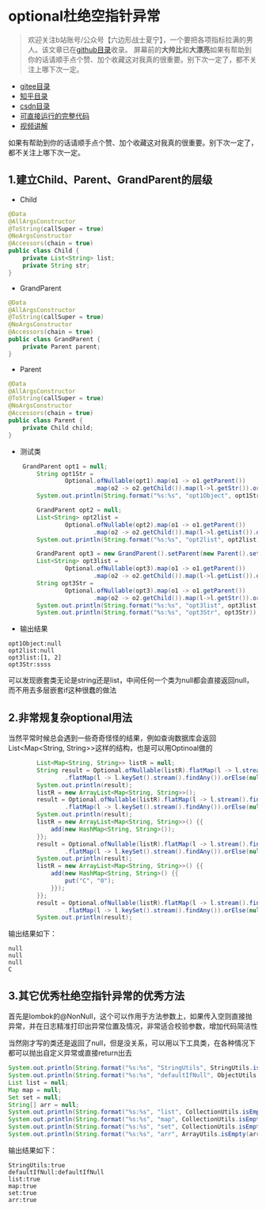 # optional杜绝空指针异常
> 欢迎关注b站账号/公众号【六边形战士夏宁】，一个要把各项指标拉满的男人。该文章已在[github目录](https://github.com/edanlx/SealBook)收录。
屏幕前的**大帅比**和**大漂亮**如果有帮助到你的话请顺手点个赞、加个收藏这对我真的很重要。别下次一定了，都不关注上哪下次一定。
* [gitee目录](https://gitee.com/seal_li/SealBook)
* [知乎目录](https://zhuanlan.zhihu.com/p/338222208)
* [csdn目录](https://blog.csdn.net/seal_li/article/details/111415366)
* [可直接运行的完整代码](https://github.com/edanlx/TechingCode/tree/master/demoGrace/src/main/java/com/example/demo/lesson/grace/optional)  
* [视频讲解](https://www.bilibili.com/video/BV1oy4y1r7r1/)   

如果有帮助到你的话请顺手点个赞、加个收藏这对我真的很重要。别下次一定了，都不关注上哪下次一定。

## 1.建立Child、Parent、GrandParent的层级

* Child

```java
@Data
@AllArgsConstructor
@ToString(callSuper = true)
@NoArgsConstructor
@Accessors(chain = true)
public class Child {
    private List<String> list;
    private String str;
}
```

* GrandParent
```java
@Data
@AllArgsConstructor
@ToString(callSuper = true)
@NoArgsConstructor
@Accessors(chain = true)
public class GrandParent {
    private Parent parent;
}
```

* Parent
```java
@Data
@AllArgsConstructor
@ToString(callSuper = true)
@NoArgsConstructor
@Accessors(chain = true)
public class Parent {
    private Child child;
}

```
* 测试类
```java
	GrandParent opt1 = null;
        String opt1Str =
                Optional.ofNullable(opt1).map(o1 -> o1.getParent())
                        .map(o2 -> o2.getChild()).map(l->l.getStr()).orElse(null);
        System.out.println(String.format("%s:%s", "opt1Object", opt1Str));

        GrandParent opt2 = null;
        List<String> opt2list =
                Optional.ofNullable(opt2).map(o1 -> o1.getParent())
                        .map(o2 -> o2.getChild()).map(l->l.getList()).orElse(null);
        System.out.println(String.format("%s:%s", "opt2list", opt2list));

        GrandParent opt3 = new GrandParent().setParent(new Parent().setChild(new Child().setStr("ssss").setList(Stream.of("1", "2").collect(Collectors.toList()))));
        List<String> opt3list =
                Optional.ofNullable(opt3).map(o1 -> o1.getParent())
                        .map(o2 -> o2.getChild()).map(l->l.getList()).orElse(null);
        String opt3Str =
                Optional.ofNullable(opt3).map(o1 -> o1.getParent())
                        .map(o2 -> o2.getChild()).map(l->l.getStr()).orElse(null);
        System.out.println(String.format("%s:%s", "opt3list", opt3list));
        System.out.println(String.format("%s:%s", "opt3Str", opt3Str));
```

* 输出结果
```
opt1Object:null
opt2list:null
opt3list:[1, 2]
opt3Str:ssss
```
可以发现嵌套类无论是string还是list，中间任何一个类为null都会直接返回null，而不用去多层嵌套if这种很蠢的做法

## 2.非常规复杂optional用法
当然平常时候总会遇到一些奇奇怪怪的结果，例如查询数据库会返回List<Map<String, String>>这样的结构，也是可以用Optinoal做的
```java
        List<Map<String, String>> listR = null;
        String result = Optional.ofNullable(listR).flatMap(l -> l.stream().findAny())
                .flatMap(l -> l.keySet().stream().findAny()).orElse(null);
        System.out.println(result);
        listR = new ArrayList<Map<String, String>>();
        result = Optional.ofNullable(listR).flatMap(l -> l.stream().findAny())
                .flatMap(l -> l.keySet().stream().findAny()).orElse(null);
        System.out.println(result);
        listR = new ArrayList<Map<String, String>>() {{
            add(new HashMap<String, String>());
        }};
        result = Optional.ofNullable(listR).flatMap(l -> l.stream().findAny())
                .flatMap(l -> l.keySet().stream().findAny()).orElse(null);
        System.out.println(result);
        listR = new ArrayList<Map<String, String>>() {{
            add(new HashMap<String, String>() {{
                put("C", "0");
            }});
        }};
        result = Optional.ofNullable(listR).flatMap(l -> l.stream().findAny())
                .flatMap(l -> l.keySet().stream().findAny()).orElse(null);
        System.out.println(result);
```
输出结果如下：
```
null
null
null
C
```
## 3.其它优秀杜绝空指针异常的优秀方法
首先是lombok的@NonNull，这个可以作用于方法参数上，如果传入空则直接抛异常，并在日志精准打印出异常位置及情况，非常适合校验参数，增加代码简洁性

当然刚才写的类还是返回了null，但是没关系，可以用以下工具类，在各种情况下都可以抛出自定义异常或直接return出去
```java
System.out.println(String.format("%s:%s", "StringUtils", StringUtils.isBlank(null)));
System.out.println(String.format("%s:%s", "defaultIfNull", ObjectUtils.defaultIfNull(null, "defaultIfNull")));
List list = null;
Map map = null;
Set set = null;
String[] arr = null;
System.out.println(String.format("%s:%s", "list", CollectionUtils.isEmpty(list)));
System.out.println(String.format("%s:%s", "map", CollectionUtils.isEmpty(map)));
System.out.println(String.format("%s:%s", "set", CollectionUtils.isEmpty(set)));
System.out.println(String.format("%s:%s", "arr", ArrayUtils.isEmpty(arr)));
```

输出结果如下：
```
StringUtils:true
defaultIfNull:defaultIfNull
list:true
map:true
set:true
arr:true
```